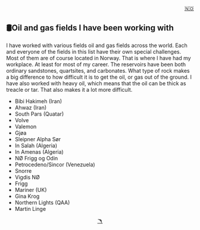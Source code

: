 <head>  
    <link rel="stylesheet" href="styles.css">
</head>

<a href="felt.md">

<div style="text-align: right">🇳🇴</div>
</a>

## 🛢️Oil and gas fields I have been working with

I have worked with various fields oil and gas fields across the world. Each and everyone of the fields in this list have their own special challenges. Most of them are of course located in Norway. That is where I have had my workplace. At least for most of my career.
The reservoirs have been both ordinary sandstones, quartsites, and carbonates. What type of rock makes a big difference to how difficult it is to get the oil, or gas out of the ground. I have also worked with heavy oil, which means that the oil can be thick as treacle or tar. That also makes it a lot more difficult.

- Bibi Hakimeh (Iran)
- Ahwaz (Iran)
- South Pars (Quatar)
- Volve
- Valemon
- Gjøa
- Sleipner Alpha Sør
- In Salah (Algeria)
- In Amenas (Algeria)
- NØ Frigg og Odin
- Petrocedeno/Sincor (Venezuela)
- Snorre
- Vigdis NØ
- Frigg
- Mariner (UK)
- Gina Krog
- Northern Lights (QAA)
- Martin Linge

<div style="text-align: center;">
<a href="books_english.md">🪃</a>
</div>
